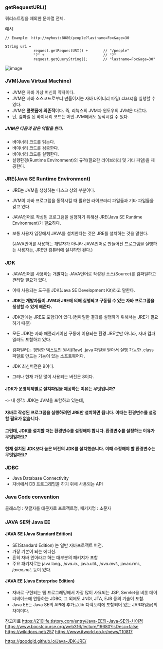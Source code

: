 
### getRequestURL() 

쿼리스트링을 제외한 문자열 전체. 

예시
```
// Example: http://myhost:8080/people?lastname=Fox&age=30

String uri = 
             request.getRequestURI() +       // "/people"
             "?" +                           // "?"
             request.getQueryString();       // "lastname=Fox&age=30"
```             


![image](https://user-images.githubusercontent.com/15938354/116842077-40b82500-ac16-11eb-86c1-27e4e4b72593.png)


### JVM(Java Virtual Machine)

- JVM은 자바 가상 머신의 약자이다.
- JVM은 자바 소스코드로부터 만들어지는 자바 바이너리 파일(.class)을 실행할 수 있다. 
- JVM은 **플랫폼에 의존적**이다. 
  즉, 리눅스의 JVM과 윈도우의 JVM은 다르다. 
- 단, 컴파일 된 바이너리 코드는 어떤 JVM에서도 동작시킬 수 있다. 

##### JVM은 다음과 같은 역할을 한다.

- 바이너리 코드를 읽는다.
- 바이너리 코드를 검증한다.
- 바이너리 코드를 실행한다. 
- 실행환경(Runtime Environment)의 규격(필요한 라이브러리 및 기타 파일)을 제공한다. 


### JRE(Java SE Runtime Environment)

- JRE는 JVM을 생성하는 디스크 상의 부분이다.

- JVM이 자바 프로그램을 동작시킬 때 필요한 라이브러리 파일들과 기타 파일들을 갖고 있다. 

- JAVA언어로 작성된 프로그램을 실행하기 위해선 JRE(Java SE Runtime Environment)가 필요하다. 

- 보통 사용자 입장에서 JAVA를 설치한다는 것은 JRE를 설치하는 것을 말한다.
  
  (JAVA언어를 사용하는 개발자가 아니라 JAVA언어로 만들어진 프로그램을 실행하는 사용자는, JRE만 컴퓨터에 설치하면 된다.)

### JDK

- JAVA언어를 사용하는 개발자는 JAVA언어로 작성된 소스(Source)를 컴파일하고 관리할 필요가 있다.

- 이때 사용되는 도구를 JDK(Java SE Development Kit)라고 말한다.

- **JDK는 개발자들이 JVM과 JRE에 의해 실행되고 구동될 수 있는 자바 프로그램을 생성할 수 있게 해준다.**

- JDK안에는 JRE도 포함되어 있다.(컴파일한 결과를 실행하기 위해서는 JRE가 필요하기 때문)

- 모든 JDK는 자바 애플리케이션 구동에 이용되는 환경 JRE뿐만 아니라, 자바 컴파일러도 포함하고 있다. 

- 컴파일러는 평범한 텍스트인 원시(Raw) .java 파일을 받아서 실행 가능한 .class 파일로 만드는 기능이 있는 소프트웨어다. 

- JDK 최신버전은 9이다. 
- 그러나 현재 가장 많이 사용되는 버전은 8이다.

#### JDK가 운영체제별로 설치파일을 제공하는 이유는 무엇입니까?
-> 내 생각: JDK는 JVM을 포함하고 있는데, 

#### 자바로 작성된 프로그램을 실행하려면 JRE만 설치하면 됩니다. 이때는 환경변수를 설정할 필요가 없습니다.
#### 그런데, JDK를 설치할 때는 환경변수를 설정해야 합니다. 환경변수를 설정하는 이유가 무엇일까요?
    

#### 현재 설치된 JDK보다 높은 버전의 JDK를 설치했습니다. 이때 수정해야 할 환경변수는 무엇일까요?



### JDBC

- Java Database Connectivity 
- 자바에서 DB 프로그래밍을 하기 위해 사용되는 API


### Java Code convention

클래스명 : 첫글자를 대문자로
프로젝트명, 패키지명 : 소문자

### JAVA SE와 Java EE

#### JAVA SE (Java Standard Edition)
- SE(Standard Edition) 는 일반 자바프로젝트 버전.
- 가장 기본이 되는 에디션. 
- 흔히 자바 언어라고 하는 대부분의 패키지가 포함
- 주요 패키지로는 java.lang.*, java.io.*, java.util.*, java.awt.*, javax.rmi.*, javax.net.* 등이 있다.


#### JAVA EE (Java Enterprise Edition)
- 자바로 구현되는 웹 프로그래밍에서 가장 많이 사요되는 JSP, Servlet을 비롯
데이터베이스에 연동하는 JDBC, 그 외에도 JNDI, JTA, EJB 등의 기술이 포함. 
- Java EE는 Java SE의 API에 추가로(lib 디렉토리에 포함되어 있는 JAR파일들)의 차이이다. 



참고자료
https://210life.tistory.com/entry/Java-EE와-Java-SE의-차이점
https://www.boostcourse.org/web316/lecture/16680?isDesc=false
https://wikidocs.net/257
https://www.itworld.co.kr/news/110817

https://goodgid.github.io/Java-JDK-JRE/
